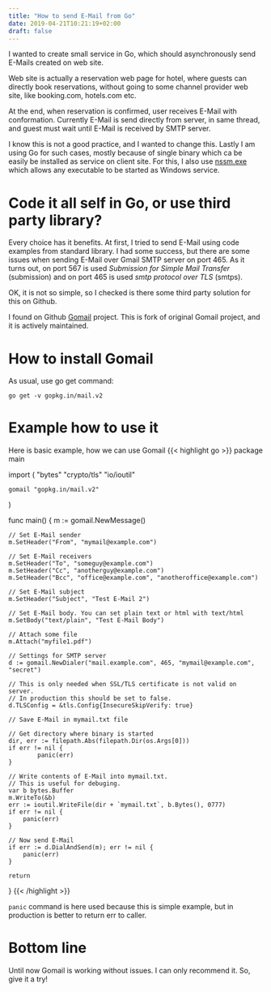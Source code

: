 ```yaml
---
title: "How to send E-Mail from Go"
date: 2019-04-21T10:21:19+02:00
draft: false
---
```

I wanted to create small service in Go, which should asynchronously send E-Mails created on web site.

<!--more-->

Web site is actually a reservation web page for hotel, where guests can directly book reservations, without going to some channel provider web site, like booking.com, hotels.com etc.

At the end, when reservation is confirmed, user receives E-Mail with conformation. Currently E-Mail is send directly from server, in same thread, and guest must wait until E-Mail is received by SMTP server.

I know this is not a good practice, and I wanted to change this. Lastly I am using Go for such cases, mostly because of single binary which ca be easily be installed as service on client site. For this, I also use [nssm.exe](https://nssm.cc/) which allows any executable to be started as Windows service.

# Code it all self in Go, or use third party library?

Every choice has it benefits. At first, I tried to send E-Mail using code examples from standard library. I had some success, but there are some issues when sending E-Mail over Gmail SMTP server on port 465. As it turns out, on port 567 is used *Submission for Simple Mail Transfer* (submission) and on port 465 is used *smtp protocol over TLS* (smtps).

OK, it is not so simple, so I checked is there some third party solution for this on Github.

I found on Github [Gomail](https://github.com/go-mail/mail) project. This is fork of original Gomail project, and it is actively maintained.

# How to install Gomail

As usual, use go get command:
```golang
go get -v gopkg.in/mail.v2
```

# Example how to use it

Here is basic example, how we can use Gomail
{{< highlight go >}}
package main

import (
	"bytes"
	"crypto/tls"
	"io/ioutil"

	gomail "gopkg.in/mail.v2"
)

func main() {
    m := gomail.NewMessage()
    
    // Set E-Mail sender
    m.SetHeader("From", "mymail@example.com")
    
    // Set E-Mail receivers
    m.SetHeader("To", "someguy@example.com")
    m.SetHeader("Cc", "anotherguy@example.com")
    m.SetHeader("Bcc", "office@example.com", "anotheroffice@example.com")
    
    // Set E-Mail subject
    m.SetHeader("Subject", "Test E-Mail 2")
    
    // Set E-Mail body. You can set plain text or html with text/html
    m.SetBody("text/plain", "Test E-Mail Body")
    
    // Attach some file
    m.Attach("myfile1.pdf")

    // Settings for SMTP server
    d := gomail.NewDialer("mail.example.com", 465, "mymail@example.com", "secret")
    
    // This is only needed when SSL/TLS certificate is not valid on server.
    // In production this should be set to false.
    d.TLSConfig = &tls.Config{InsecureSkipVerify: true}

    // Save E-Mail in mymail.txt file

    // Get directory where binary is started
    dir, err := filepath.Abs(filepath.Dir(os.Args[0]))
    if err != nil {
            panic(err)
    }

    // Write contents of E-Mail into mymail.txt.
    // This is useful for debuging.
    var b bytes.Buffer
    m.WriteTo(&b)
    err := ioutil.WriteFile(dir + `mymail.txt`, b.Bytes(), 0777)
    if err != nil {
        panic(err)
    }

    // Now send E-Mail
    if err := d.DialAndSend(m); err != nil {
        panic(err)
    }

    return
}
{{< /highlight >}}

`panic` command is here used because this is simple example, but in production is better to return err to caller.


# Bottom line

Until now Gomail is working without issues. I can only recommend it.
So, give it a try!